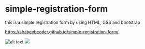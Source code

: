 <h1>simple-registration-form</h1>
this is a simple registration form by using HTML, CSS and bootstrap

https://shabeebcoder.github.io/simple-registration-form/

![alt text](https://drive.google.com/file/d/1_oH1ekYUeO7i8Ck4-EgwfhSAOET_qwNa/view?usp=sharing)
<img src="https://drive.google.com/file/d/1_oH1ekYUeO7i8Ck4-EgwfhSAOET_qwNa/view?usp=sharing" />
